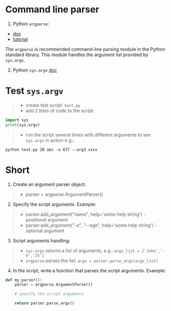 # Command line parser

1. Python `argparse`:
 - [doc](https://docs.python.org/3/library/argparse.html)
 - [tutorial](https://docs.python.org/3/howto/argparse.html#id1)

The `argparse` is recommended command-line parsing module in the Python standard library. 
This module handles the argument list provided by `sys.argv`.

2. Python `sys.argv` [doc](https://docs.python.org/3/library/sys.html#sys.argv)


# Test `sys.argv`
 > - create test script: `test.py`
 > - add 2 lines of code to the script:
```python
import sys
print(sys.argv)
```

 > - run the script several times with different arguments to see `sys.argv` in action e.g.:
```
python test.py 20 abc -o 677 --arg3 xxxx
```


# Short

1. Create an argument parser object:
 > - parser = argparse.ArgumentParser()

2. Specify the script arguments. Example:
 > - parser.add_argument("name", help='some help string') - positional argument
 > - parser.add_argument("-e", "--age", help='some help string') - optional argument

3. Script arguments handling:
 > - `sys.argv` returns a list of arguments, e.g.: `args_list = ['John','-e','25']`
 > - `argparse` parses the list: `args = parser.parse_args(args_list)`

4. In the script, write a function that parses the script arguments. Example:

```python
def my_parser():
    parser = argparse.ArgumentParser()

    # specify the script arguments

    return parser.parse_args()
```
  

